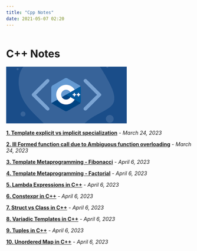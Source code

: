 ```yaml
---
title: "Cpp Notes"
date: 2021-05-07 02:20
---
```


<div style="text-align: left;" markdown="1">

<div style="display: inline-block; text-align: left;"  markdown="1">

# C++ Notes

  <img src="/img/cpplogo.png">  

[**1. Template explicit vs implicit specialization**](/blog_posts/CppNotesDb/1.html) - *March 24, 2023*

[**2. Ill Formed function call due to Ambiguous function overloading**](/blog_posts/CppNotesDb/2.html) - *March 24, 2023*

[**3. Template Metaprogramming - Fibonacci**](/blog_posts/CppNotesDb/3.html) - *April 6, 2023*

[**4. Template Metaprogramming - Factorial**](/blog_posts/CppNotesDb/4.html) - *April 6, 2023*

[**5. Lambda Expressions in C++**](/blog_posts/CppNotesDb/5.html) - *April 6, 2023*

[**6. Constexpr in C++**](/blog_posts/CppNotesDb/6.html) - *April 6, 2023*

[**7. Struct vs Class in C++**](/blog_posts/CppNotesDb/7.html) - *April 6, 2023*

[**8. Variadic Templates in C++**](/blog_posts/CppNotesDb/8.html) - *April 6, 2023*

[**9. Tuples in C++**](/blog_posts/CppNotesDb/9.html) - *April 6, 2023*

[**10. Unordered Map in C++**](/blog_posts/CppNotesDb/10.html) - *April 6, 2023*

</div>
</div>